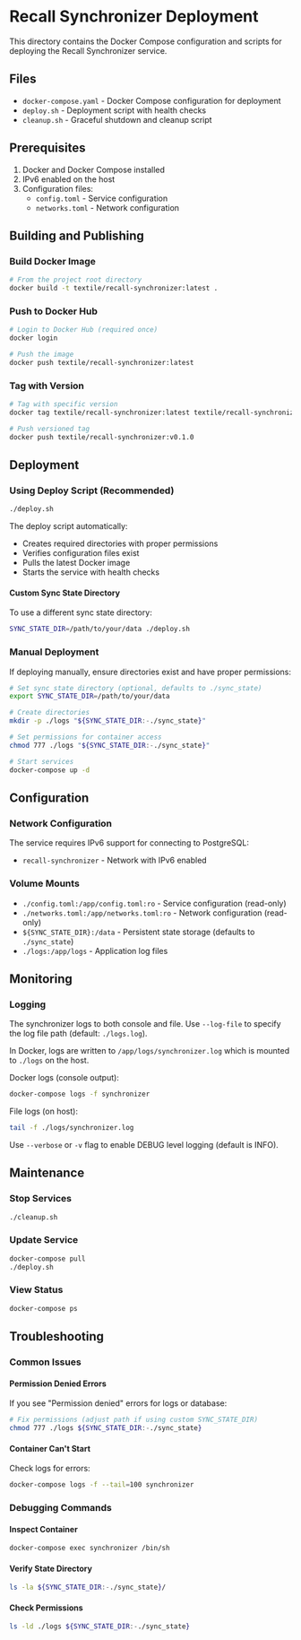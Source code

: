 # Recall Synchronizer Deployment

This directory contains the Docker Compose configuration and scripts for deploying the Recall Synchronizer service.

## Files

- `docker-compose.yaml` - Docker Compose configuration for deployment
- `deploy.sh` - Deployment script with health checks
- `cleanup.sh` - Graceful shutdown and cleanup script

## Prerequisites

1. Docker and Docker Compose installed
2. IPv6 enabled on the host
3. Configuration files:
   - `config.toml` - Service configuration
   - `networks.toml` - Network configuration

## Building and Publishing

### Build Docker Image

```bash
# From the project root directory
docker build -t textile/recall-synchronizer:latest .
```

### Push to Docker Hub

```bash
# Login to Docker Hub (required once)
docker login

# Push the image
docker push textile/recall-synchronizer:latest
```

### Tag with Version

```bash
# Tag with specific version
docker tag textile/recall-synchronizer:latest textile/recall-synchronizer:v0.1.0

# Push versioned tag
docker push textile/recall-synchronizer:v0.1.0
```

## Deployment

### Using Deploy Script (Recommended)

```bash
./deploy.sh
```

The deploy script automatically:
- Creates required directories with proper permissions
- Verifies configuration files exist
- Pulls the latest Docker image
- Starts the service with health checks

#### Custom Sync State Directory

To use a different sync state directory:

```bash
SYNC_STATE_DIR=/path/to/your/data ./deploy.sh
```

### Manual Deployment

If deploying manually, ensure directories exist and have proper permissions:

```bash
# Set sync state directory (optional, defaults to ./sync_state)
export SYNC_STATE_DIR=/path/to/your/data

# Create directories
mkdir -p ./logs "${SYNC_STATE_DIR:-./sync_state}"

# Set permissions for container access
chmod 777 ./logs "${SYNC_STATE_DIR:-./sync_state}"

# Start services
docker-compose up -d
```

## Configuration

### Network Configuration

The service requires IPv6 support for connecting to PostgreSQL:
- `recall-synchronizer` - Network with IPv6 enabled

### Volume Mounts

- `./config.toml:/app/config.toml:ro` - Service configuration (read-only)
- `./networks.toml:/app/networks.toml:ro` - Network configuration (read-only)
- `${SYNC_STATE_DIR}:/data` - Persistent state storage (defaults to `./sync_state`)
- `./logs:/app/logs` - Application log files


## Monitoring

### Logging

The synchronizer logs to both console and file. Use `--log-file` to specify the log file path (default: `./logs.log`).

In Docker, logs are written to `/app/logs/synchronizer.log` which is mounted to `./logs` on the host.

Docker logs (console output):
```bash
docker-compose logs -f synchronizer
```

File logs (on host):
```bash
tail -f ./logs/synchronizer.log
```

Use `--verbose` or `-v` flag to enable DEBUG level logging (default is INFO).


## Maintenance

### Stop Services

```bash
./cleanup.sh
```

### Update Service

```bash
docker-compose pull
./deploy.sh
```

### View Status

```bash
docker-compose ps
```

## Troubleshooting

### Common Issues

#### Permission Denied Errors

If you see "Permission denied" errors for logs or database:

```bash
# Fix permissions (adjust path if using custom SYNC_STATE_DIR)
chmod 777 ./logs ${SYNC_STATE_DIR:-./sync_state}
```

#### Container Can't Start

Check logs for errors:
```bash
docker-compose logs -f --tail=100 synchronizer
```

### Debugging Commands

#### Inspect Container
```bash
docker-compose exec synchronizer /bin/sh
```

#### Verify State Directory
```bash
ls -la ${SYNC_STATE_DIR:-./sync_state}/
```

#### Check Permissions
```bash
ls -ld ./logs ${SYNC_STATE_DIR:-./sync_state}
```
